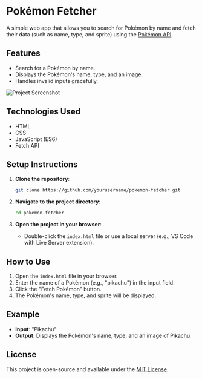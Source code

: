 
# Pokémon Fetcher

A simple web app that allows you to search for Pokémon by name and fetch their data (such as name, type, and sprite) using the [Pokémon API](https://pokeapi.co/).

## Features

- Search for a Pokémon by name.
- Displays the Pokémon's name, type, and an image.
- Handles invalid inputs gracefully.

![Project Screenshot](![image](https://github.com/user-attachments/assets/9417d394-e5b7-4be9-a5d6-0e8c67165287)
)  <!-- Replace with your actual image path -->

## Technologies Used

- HTML
- CSS
- JavaScript (ES6)
- Fetch API

## Setup Instructions

1. **Clone the repository**:
   ```bash
   git clone https://github.com/yourusername/pokemon-fetcher.git
   ```

2. **Navigate to the project directory**:
   ```bash
   cd pokemon-fetcher
   ```

3. **Open the project in your browser**:
   - Double-click the `index.html` file or use a local server (e.g., VS Code with Live Server extension).

## How to Use

1. Open the `index.html` file in your browser.
2. Enter the name of a Pokémon (e.g., "pikachu") in the input field.
3. Click the "Fetch Pokémon" button.
4. The Pokémon's name, type, and sprite will be displayed.

## Example

- **Input**: "Pikachu"
- **Output**: Displays the Pokémon's name, type, and an image of Pikachu.

## License

This project is open-source and available under the [MIT License](LICENSE).
